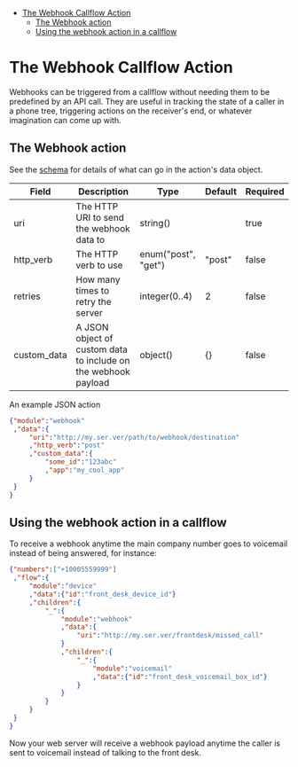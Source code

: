 - [The Webhook Callflow Action](#orgec83ef6)
  - [The Webhook action](#orga648329)
  - [Using the webhook action in a callflow](#orged8a935)



<a id="orgec83ef6"></a>

# The Webhook Callflow Action

Webhooks can be triggered from a callflow without needing them to be predefined by an API call. They are useful in tracking the state of a caller in a phone tree, triggering actions on the receiver's end, or whatever imagination can come up with.


<a id="orga648329"></a>

## The Webhook action

See the [schema](https://github.com/2600hz/kazoo/blob/master/applications/crossbar/priv/couchdb/schemas/callflows.webhook.json) for details of what can go in the action's data object.

| Field        | Description                                                    | Type                | Default | Required |
|------------ |-------------------------------------------------------------- |------------------- |------- |-------- |
| uri          | The HTTP URI to send the webhook data to                       | string()            |         | true     |
| http\_verb   | The HTTP verb to use                                           | enum("post", "get") | "post"  | false    |
| retries      | How many times to retry the server                             | integer(0..4)       | 2       | false    |
| custom\_data | A JSON object of custom data to include on the webhook payload | object()            | {}      | false    |

An example JSON action

```json
{"module":"webhook"
 ,"data":{
     "uri":"http://my.ser.ver/path/to/webhook/destination"
     ,"http_verb":"post"
     ,"custom_data":{
         "some_id":"123abc"
         ,"app":"my_cool_app"
     }
 }
}
```


<a id="orged8a935"></a>

## Using the webhook action in a callflow

To receive a webhook anytime the main company number goes to voicemail instead of being answered, for instance:

```json
{"numbers":["+10005559999"]
 ,"flow":{
     "module":"device"
     ,"data":{"id":"front_desk_device_id"}
     ,"children":{
         "_":{
             "module":"webhook"
             ,"data":{
                 "uri":"http://my.ser.ver/frontdesk/missed_call"
             }
             ,"children":{
                 "_":{
                     "module":"voicemail"
                     ,"data":{"id":"front_desk_voicemail_box_id"}
                 }
             }
         }
     }
 }
}
```

Now your web server will receive a webhook payload anytime the caller is sent to voicemail instead of talking to the front desk.